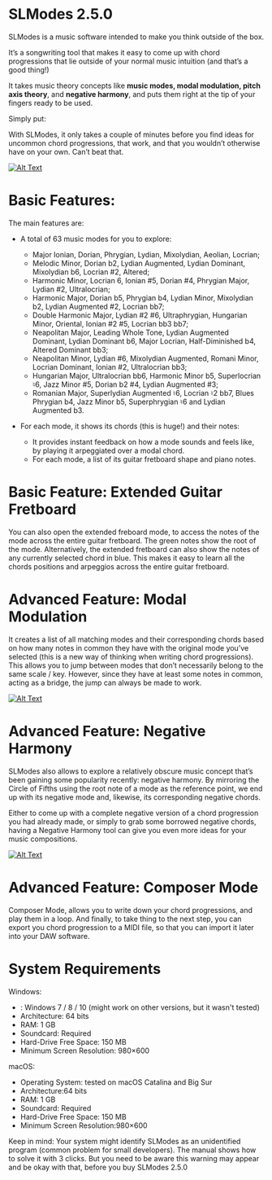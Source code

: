 # SLModes 2.5.0
 SLModes is a music software intended to make you think outside of the box.

It’s a songwriting tool that makes it easy to come up with chord progressions that lie outside of your normal music intuition (and that’s a good thing!)

It takes music theory concepts like **music modes, modal modulation, pitch axis theory**, and **negative harmony**, and puts them right at the tip of your fingers ready to be used. 

Simply put:

With SLModes, it only takes a couple of minutes before you find ideas for uncommon chord progressions, that work, and that you wouldn’t otherwise have on your own. Can’t beat that.

[![Alt Text](https://img.youtube.com/vi/rPmN2d0KUjY/0.jpg)](https://www.youtube.com/watch?v=rPmN2d0KUjY)

# Basic Features:
The main features are:

- A total of 63 music modes for you to explore:

  - Major Ionian, Dorian, Phrygian, Lydian, Mixolydian, Aeolian, Locrian;
  - Melodic Minor, Dorian b2, Lydian Augmented, Lydian Dominant, Mixolydian b6, Locrian #2, Altered;
  - Harmonic Minor, Locrian 6, Ionian #5, Dorian #4, Phrygian Major, Lydian #2, Ultralocrian;
  - Harmonic Major, Dorian b5, Phrygian b4, Lydian Minor, Mixolydian b2, Lydian Augmented #2, Locrian bb7;
  - Double Harmonic Major, Lydian #2 #6, Ultraphrygian, Hungarian Minor, Oriental, Ionian #2 #5, Locrian bb3 bb7;
  - Neapolitan Major, Leading Whole Tone, Lydian Augmented Dominant, Lydian Dominant b6, Major Locrian, Half-Diminished b4, Altered Dominant bb3;
  - Neapolitan Minor, Lydian #6, Mixolydian Augmented, Romani Minor, Locrian Dominant, Ionian #2, Ultralocrian bb3;
  - Hungarian Major, Ultralocrian bb6, Harmonic Minor b5, Superlocrian ♮6, Jazz Minor #5, Dorian b2 #4, Lydian Augmented #3;
  - Romanian Major, Superlydian Augmented ♮6, Locrian ♮2 bb7, Blues Phrygian b4, Jazz Minor b5, Superphrygian ♮6 and Lydian Augmented b3.


- For each mode, it shows its chords (this is huge!) and their notes:
  - It provides instant feedback on how a mode sounds and feels like, by playing it arpeggiated over a modal chord. 
  - For each mode, a list of its guitar fretboard shape and piano notes.

# Basic Feature: Extended Guitar Fretboard
You can also open the extended freboard mode, to access the notes of the mode across the entire guitar fretboard.  The green notes show the root of the mode. Alternatively, the extended fretboard can also show the notes of any currently selected chord in blue. This makes it easy to learn all the chords positions and arpeggios across the entire guitar fretboard.

# Advanced Feature: Modal Modulation
It creates a list of all matching modes and their corresponding chords based on how many notes in common they have with the original mode you’ve selected (this is a new way of thinking when writing chord progressions).
This allows you to jump between modes that don’t necessarily belong to the same scale / key. However, since they have at least some notes in common, acting as a bridge, the jump can always be made to work.

[![Alt Text](https://img.youtube.com/vi/kNh7jbPpf6E/0.jpg)](https://www.youtube.com/watch?v=kNh7jbPpf6E)

# Advanced Feature: Negative Harmony
SLModes also allows to explore a relatively obscure music concept that’s been gaining some popularity recently: negative harmony. By mirroring the Circle of Fifths using the root note of a mode as the reference point, we end up with its negative mode and, likewise, its corresponding negative chords.

Either to come up with a complete negative version of a chord progression you had already made, or simply to grab some borrowed negative chords, having a Negative Harmony tool can give you even more ideas for your music compositions.

[![Alt Text](https://img.youtube.com/vi/atBlKsLHQ0I/0.jpg)](https://www.youtube.com/watch?v=atBlKsLHQ0I)


# Advanced Feature: Composer Mode
Composer Mode, allows you to write down your chord progressions, and play them in a loop.
And finally, to take thing to the next step, you can export you chord progression to a MIDI file, so that you can import it later into your DAW software.

# System Requirements
Windows:
- : Windows 7 / 8 / 10 (might work on other versions, but it wasn't tested) 
- Architecture: 64 bits 
- RAM: 1 GB 
- Soundcard: Required 
- Hard-Drive Free Space: 150 MB 
- Minimum Screen Resolution: 980×600

macOS:
- Operating System: tested on macOS Catalina and Big Sur
- Architecture:64 bits
- RAM: 1 GB
- Soundcard: Required
- Hard-Drive Free Space: 150 MB
- Minimum Screen Resolution:980×600

Keep in mind: Your system might identify SLModes as an unidentified program (common problem for small developers). The manual shows how to solve it with 3 clicks. But you need to be aware this warning may appear and be okay with that, before you buy SLModes 2.5.0









